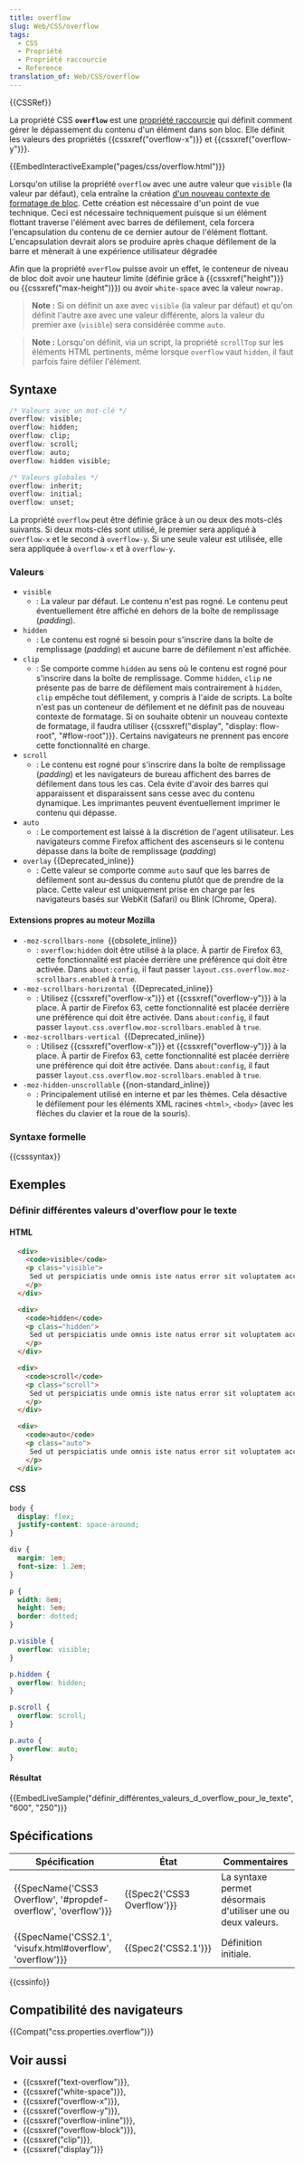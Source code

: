 ```yaml
---
title: overflow
slug: Web/CSS/overflow
tags:
  - CSS
  - Propriété
  - Propriété raccourcie
  - Reference
translation_of: Web/CSS/overflow
---
```

{{CSSRef}}

La propriété CSS **`overflow`** est une [propriété raccourcie](/fr/docs/Web/CSS/Propri%C3%A9t%C3%A9s_raccourcies) qui définit comment gérer le dépassement du contenu d'un élément dans son bloc. Elle définit les valeurs des propriétés {{cssxref("overflow-x")}} et {{cssxref("overflow-y")}}.

{{EmbedInteractiveExample("pages/css/overflow.html")}}

Lorsqu'on utilise la propriété `overflow` avec une autre valeur que `visible` (la valeur par défaut), cela entraîne la création [d'un nouveau contexte de formatage de bloc](/fr/docs/Web/Guide/CSS/Block_formatting_context). Cette création est nécessaire d'un point de vue technique. Ceci est nécessaire techniquement puisque si un élément flottant traverse l'élément avec barres de défilement, cela forcera l'encapsulation du contenu de ce dernier autour de l'élément flottant. L'encapsulation devrait alors se produire après chaque défilement de la barre et mènerait à une expérience utilisateur dégradée

Afin que la propriété `overflow` puisse avoir un effet, le conteneur de niveau de bloc doit avoir une hauteur limite (définie grâce à {{cssxref("height")}} ou {{cssxref("max-height")}}) ou avoir `white-space` avec la valeur `nowrap.`

> **Note :** Si on définit un axe avec `visible` (la valeur par défaut) et qu'on définit l'autre axe avec une valeur différente, alors la valeur du premier axe (`visible`) sera considérée comme `auto`.

> **Note :** Lorsqu'on définit, via un script, la propriété `scrollTop` sur les éléments HTML pertinents, même lorsque `overflow` vaut `hidden`, il faut parfois faire défiler l'élément.

## Syntaxe

```css
/* Valeurs avec un mot-clé */
overflow: visible;
overflow: hidden;
overflow: clip;
overflow: scroll;
overflow: auto;
overflow: hidden visible;

/* Valeurs globales */
overflow: inherit;
overflow: initial;
overflow: unset;
```

La propriété `overflow` peut être définie grâce à un ou deux des mots-clés suivants. Si deux mots-clés sont utilisé, le premier sera appliqué à `overflow-x` et le second à `overflow-y`. Si une seule valeur est utilisée, elle sera appliquée à `overflow-x` et à `overflow-y`.

### Valeurs

- `visible`
  - : La valeur par défaut. Le contenu n'est pas rogné. Le contenu peut éventuellement être affiché en dehors de la boîte de remplissage (_padding_).
- `hidden`
  - : Le contenu est rogné si besoin pour s'inscrire dans la boîte de remplissage (_padding_) et aucune barre de défilement n'est affichée.
- `clip`
  - : Se comporte comme `hidden` au sens où le contenu est rogné pour s'inscrire dans la boîte de remplissage. Comme `hidden`, `clip` ne présente pas de barre de défilement mais contrairement à `hidden`, `clip` empêche tout défilement, y compris à l'aide de scripts. La boîte n'est pas un conteneur de défilement et ne définit pas de nouveau contexte de formatage. Si on souhaite obtenir un nouveau contexte de formatage, il faudra utiliser {{cssxref("display", "display: flow-root", "#flow-root")}}.
    Certains navigateurs ne prennent pas encore cette fonctionnalité en charge.
- `scroll`
  - : Le contenu est rogné pour s'inscrire dans la boîte de remplissage (_padding_) et les navigateurs de bureau affichent des barres de défilement dans tous les cas. Cela évite d'avoir des barres qui apparaissent et disparaissent sans cesse avec du contenu dynamique. Les imprimantes peuvent éventuellement imprimer le contenu qui dépasse.
- `auto`
  - : Le comportement est laissé à la discrétion de l'agent utilisateur. Les navigateurs comme Firefox affichent des ascenseurs si le contenu dépasse dans la boîte de remplissage (_padding_)
- `overlay` {{Deprecated_inline}}
  - : Cette valeur se comporte comme `auto` sauf que les barres de défilement sont au-dessus du contenu plutôt que de prendre de la place. Cette valeur est uniquement prise en charge par les navigateurs basés sur WebKit (Safari) ou Blink (Chrome, Opera).

#### Extensions propres au moteur Mozilla

- `-moz-scrollbars-none `{{obsolete_inline}}
  - : `overflow:hidden` doit être utilisé à la place. À partir de Firefox 63, cette fonctionnalité est placée derrière une préférence qui doit être activée. Dans `about:config`, il faut passer `layout.css.overflow.moz-scrollbars.enabled` à `true`.
- `-moz-scrollbars-horizontal `{{Deprecated_inline}}
  - : Utilisez {{cssxref("overflow-x")}} et {{cssxref("overflow-y")}} à la place. À partir de Firefox 63, cette fonctionnalité est placée derrière une préférence qui doit être activée. Dans `about:config`, il faut passer `layout.css.overflow.moz-scrollbars.enabled` à `true`.
- `-moz-scrollbars-vertical `{{Deprecated_inline}}
  - : Utilisez {{cssxref("overflow-x")}} et {{cssxref("overflow-y")}} à la place. À partir de Firefox 63, cette fonctionnalité est placée derrière une préférence qui doit être activée. Dans `about:config`, il faut passer `layout.css.overflow.moz-scrollbars.enabled` à `true`.
- `-moz-hidden-unscrollable` {{non-standard_inline}}
  - : Principalement utilisé en interne et par les thèmes. Cela désactive le défilement pour les éléments XML racines `<html>`, `<body>` (avec les flèches du clavier et la roue de la souris).

### Syntaxe formelle

{{csssyntax}}

## Exemples

### Définir différentes valeurs d'overflow pour le texte

#### HTML

```html
  <div>
    <code>visible</code>
    <p class="visible">
     Sed ut perspiciatis unde omnis iste natus error sit voluptatem accusantium doloremque laudantium.
    </p>
  </div>

  <div>
    <code>hidden</code>
    <p class="hidden">
     Sed ut perspiciatis unde omnis iste natus error sit voluptatem accusantium doloremque laudantium.
    </p>
  </div>

  <div>
    <code>scroll</code>
    <p class="scroll">
     Sed ut perspiciatis unde omnis iste natus error sit voluptatem accusantium doloremque laudantium.
    </p>
  </div>

  <div>
    <code>auto</code>
    <p class="auto">
     Sed ut perspiciatis unde omnis iste natus error sit voluptatem accusantium doloremque laudantium.
    </p>
  </div>
```

#### CSS

```css
body {
  display: flex;
  justify-content: space-around;
}

div {
  margin: 1em;
  font-size: 1.2em;
}

p {
  width: 8em;
  height: 5em;
  border: dotted;
}

p.visible {
  overflow: visible;
}

p.hidden {
  overflow: hidden;
}

p.scroll {
  overflow: scroll;
}

p.auto {
  overflow: auto;
}
```

#### Résultat

{{EmbedLiveSample("définir_différentes_valeurs_d_overflow_pour_le_texte", "600", "250")}}

## Spécifications

| Spécification                                                                        | État                                 | Commentaires                                                |
| ------------------------------------------------------------------------------------ | ------------------------------------ | ----------------------------------------------------------- |
| {{SpecName('CSS3 Overflow', '#propdef-overflow', 'overflow')}} | {{Spec2('CSS3 Overflow')}} | La syntaxe permet désormais d'utiliser une ou deux valeurs. |
| {{SpecName('CSS2.1', 'visufx.html#overflow', 'overflow')}}         | {{Spec2('CSS2.1')}}             | Définition initiale.                                        |

{{cssinfo}}

## Compatibilité des navigateurs

{{Compat("css.properties.overflow")}}

## Voir aussi

- {{cssxref("text-overflow")}},
- {{cssxref("white-space")}},
- {{cssxref("overflow-x")}},
- {{cssxref("overflow-y")}},
- {{cssxref("overflow-inline")}},
- {{cssxref("overflow-block")}},
- {{cssxref("clip")}},
- {{cssxref("display")}}
